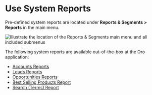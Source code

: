 <a id="user-guide-business-intelligence-reports-use-system-reports"></a>

# Use System Reports

Pre-defined system reports are located under **Reports & Segments > Reports** in the main menu.

![Illustrate the location of the Reports & Segments main menu and all included submenus](user/img/reports/system_reports_1.png)

The following system reports are available out-of-the-box at the Oro application:

* [Accounts Reports](accounts-reports.md)
* [Leads Reports](leads-reports.md)
* [Opportunities Reports](opportunities-reports.md)
* [Best Selling Products Report](reports-bestselling.md)
* [Search (Terms) Report](search-report.md)

<!-- fa-bars = fa-navicon -->
<!-- Ic Tiles is used as Set As Default in saved views, and as tiles in display layout options -->
<!-- IcPencil refers to Rename in Commerce and Inline Editing in CRM -->
<!-- Check mark in the square. -->
<!-- SortDesc is also used as drop-down arrow -->
<!-- A -->
<!-- B -->
<!-- C -->
<!-- D -->
<!-- E -->
<!-- F -->
<!-- G -->
<!-- H -->
<!-- I -->
<!-- L -->
<!-- M -->
<!-- P -->
<!-- R -->
<!-- S -->
<!-- T -->
<!-- U -->
<!-- Z -->
